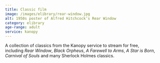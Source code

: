 ```yaml
---
title: Classic film
image: /images/elibrary/rear-window.jpg
alt: 1950s poster of Alfred Hitchcock’s Rear Window
category: elibrary
age-range: adult
service: kanopy
---
```


A collection of classics from the Kanopy service to stream for free, including <cite>Rear Window</cite>, <cite>Black Orpheus</cite>, <cite>A Farewell to Arms</cite>, <cite>A Star is Born</cite>, <cite>Carnival of Souls</cite> and many Sherlock Holmes classics.
